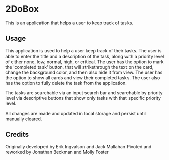 # 2DoBox

This is an application that helps a user to keep track of tasks.

## Usage

This application is used to help a user keep track of their tasks. The user is able to enter the title and a description of the task, along with a priority level of either none, low, normal, high, or critical. The user has the option to mark the 'completed task' button, that will strikethrough the text on the card, change the background color, and then also hide it from view. The user has the option to show all cards and view their completed tasks. The user also has the option to fully delete the task from the application.

The tasks are searchable via an input search bar and searchable by priority level via descriptive buttons that show only tasks with that specific priority level.

All changes are made and updated in local storage and persist until manually cleared.

## Credits

 Originally developed by Erik Ingvalson and Jack Mallahan
 Pivoted and reworked by Jonathan Beckman and Molly Foster
